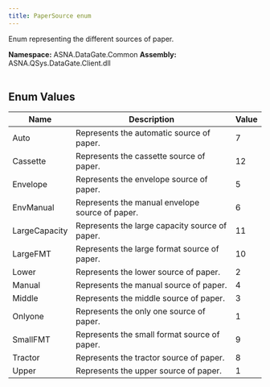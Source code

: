 ```yaml
---
title: PaperSource enum
---
```


Enum representing the different sources of paper.

**Namespace:** ASNA.DataGate.Common
**Assembly:** ASNA.QSys.DataGate.Client.dll
<br>
<br>

## Enum Values

| Name | Description | Value
| --- | --- | --- 
| Auto | Represents the automatic source of paper. | 7 |
| Cassette | Represents the cassette source of paper. | 12 |
| Envelope | Represents the envelope source of paper. | 5 |
| EnvManual | Represents the manual envelope source of paper. | 6 |
| LargeCapacity | Represents the large capacity source of paper. | 11 |
| LargeFMT | Represents the large format source of paper. | 10 |
| Lower | Represents the lower source of paper. | 2 |
| Manual | Represents the manual source of paper. | 4 |
| Middle | Represents the middle source of paper. | 3 |
| Onlyone | Represents the only one source of paper. | 1 |
| SmallFMT | Represents the small format source of paper. | 9 |
| Tractor | Represents the tractor source of paper. | 8 |
| Upper | Represents the upper source of paper. | 1 |
